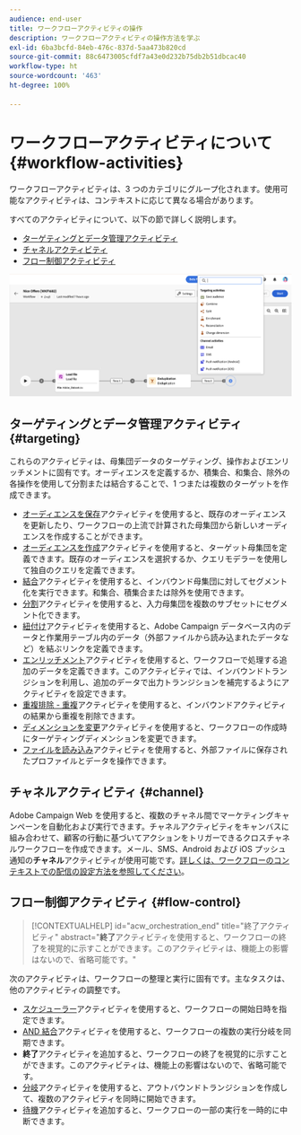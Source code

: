 ```yaml
---
audience: end-user
title: ワークフローアクティビティの操作
description: ワークフローアクティビティの操作方法を学ぶ
exl-id: 6ba3bcfd-84eb-476c-837d-5aa473b820cd
source-git-commit: 88c6473005cfdf7a43e0d232b75db2b51dbcac40
workflow-type: ht
source-wordcount: '463'
ht-degree: 100%

---
```



# ワークフローアクティビティについて {#workflow-activities}

ワークフローアクティビティは、3 つのカテゴリにグループ化されます。使用可能なアクティビティは、コンテキストに応じて異なる場合があります。

すべてのアクティビティについて、以下の節で詳しく説明します。

* [ターゲティングとデータ管理アクティビティ](#targeting)
* [チャネルアクティビティ](#channel)
* [フロー制御アクティビティ](#flow-control)

![](../assets/workflow-activities.png)

## ターゲティングとデータ管理アクティビティ {#targeting}

これらのアクティビティは、母集団データのターゲティング、操作およびエンリッチメントに固有です。オーディエンスを定義するか、積集合、和集合、除外の各操作を使用して分割または結合することで、1 つまたは複数のターゲットを作成できます。

* [オーディエンスを保存](save-audience.md)アクティビティを使用すると、既存のオーディエンスを更新したり、ワークフローの上流で計算された母集団から新しいオーディエンスを作成することができます。
* [オーディエンスを作成](build-audience.md)アクティビティを使用すると、ターゲット母集団を定義できます。既存のオーディエンスを選択するか、クエリモデラーを使用して独自のクエリを定義できます。
* [結合](combine.md)アクティビティを使用すると、インバウンド母集団に対してセグメント化を実行できます。和集合、積集合または除外を使用できます。
* [分割](split.md)アクティビティを使用すると、入力母集団を複数のサブセットにセグメント化できます。
* [紐付け](reconciliation.md)アクティビティを使用すると、Adobe Campaign データベース内のデータと作業用テーブル内のデータ（外部ファイルから読み込まれたデータなど）を結ぶリンクを定義できます。
* [エンリッチメント](enrichment.md)アクティビティを使用すると、ワークフローで処理する追加のデータを定義できます。このアクティビティでは、インバウンドトランジションを利用し、追加のデータで出力トランジションを補完するようにアクティビティを設定できます。
* [重複排除 - 重複](deduplication.md)アクティビティを使用すると、インバウンドアクティビティの結果から重複を削除できます。
* [ディメンションを変更](change-dimension.md)アクティビティを使用すると、ワークフローの作成時にターゲティングディメンションを変更できます。
* [ファイルを読み込み](load-file.md)アクティビティを使用すると、外部ファイルに保存されたプロファイルとデータを操作できます。


## チャネルアクティビティ {#channel}

Adobe Campaign Web を使用すると、複数のチャネル間でマーケティングキャンペーンを自動化および実行できます。チャネルアクティビティをキャンバスに組み合わせて、顧客の行動に基づいてアクションをトリガーできるクロスチャネルワークフローを作成できます。メール、SMS、Android および iOS プッシュ通知の&#x200B;**チャネル**&#x200B;アクティビティが使用可能です。[詳しくは、ワークフローのコンテキストでの配信の設定方法を参照してください](channels.md)。

## フロー制御アクティビティ {#flow-control}

>[!CONTEXTUALHELP]
>id="acw_orchestration_end"
>title="終了アクティビティ"
>abstract="**終了**&#x200B;アクティビティを使用すると、ワークフローの終了を視覚的に示すことができます。このアクティビティは、機能上の影響はないので、省略可能です。"

次のアクティビティは、ワークフローの整理と実行に固有です。主なタスクは、他のアクティビティの調整です。

* [スケジューラー](scheduler.md)アクティビティを使用すると、ワークフローの開始日時を指定できます。
* [AND 結合](and-join.md)アクティビティを使用すると、ワークフローの複数の実行分岐を同期できます。
* **終了**&#x200B;アクティビティを追加すると、ワークフローの終了を視覚的に示すことができます。このアクティビティは、機能上の影響はないので、省略可能です。
* [分岐](fork.md)アクティビティを使用すると、アウトバウンドトランジションを作成して、複数のアクティビティを同時に開始できます。
* [待機](wait.md)アクティビティを追加すると、ワークフローの一部の実行を一時的に中断できます。

<!--
## Data management activities {#data-management}

overview: what they're used for
which use case you can perform with them

list available activites + short description + ref to section
-->

